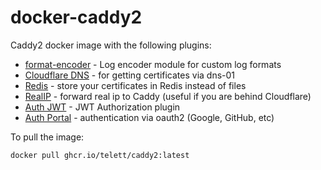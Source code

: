# docker-caddy2

Caddy2 docker image with the following plugins:

- [format-encoder](https://github.com/caddyserver/format-encoder) - Log encoder module for custom log formats
- [Cloudflare DNS](https://github.com/caddy-dns/cloudflare) - for getting certificates via dns-01
- [Redis](https://github.com/gamalan/caddy-tlsredis) - store your certificates in Redis instead of files
- [RealIP](https://github.com/kirsch33/realip) - forward real ip to Caddy (useful if you are behind Cloudflare)
- [Auth JWT](https://github.com/greenpau/caddy-auth-jwt) - JWT Authorization plugin
- [Auth Portal](https://github.com/greenpau/caddy-auth-portal) - authentication via oauth2 (Google, GitHub, etc)

To pull the image:

`docker pull ghcr.io/telett/caddy2:latest`
